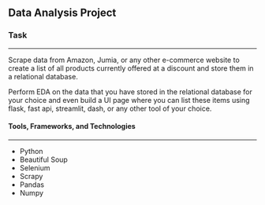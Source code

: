 ## Data Analysis Project

### Task 
_____

Scrape data from Amazon, Jumia, or any other e-commerce website to create a list of all products currently offered at a discount and store them in a relational database.

Perform EDA on the data  that you have stored in the relational database for your choice and even build a UI page where you can list these items using flask, fast api, streamlit, dash, or any other tool of your choice.

#### Tools, Frameworks, and Technologies 
______

 - Python 
 - Beautiful Soup 
 - Selenium 
 - Scrapy 
 - Pandas 
 - Numpy 





